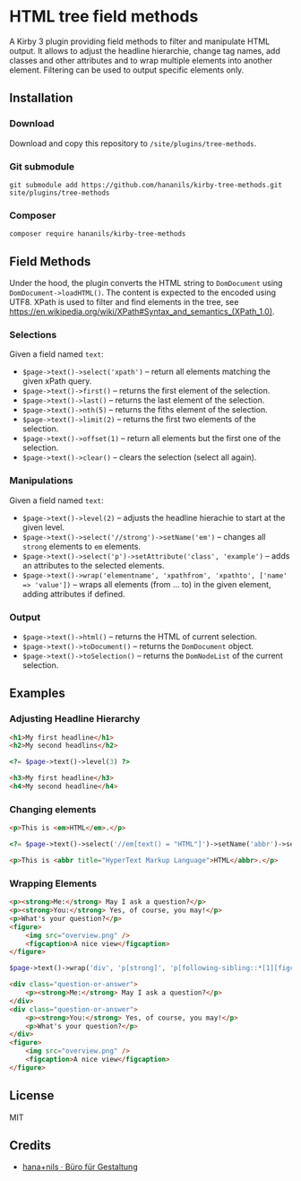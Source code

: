 # HTML tree field methods

A Kirby 3 plugin providing field methods to filter and manipulate HTML output. It allows to adjust the headline hierarchie, change tag names, add classes and other attributes and to wrap multiple elements into another element. Filtering can be used to output specific elements only.

## Installation

### Download

Download and copy this repository to `/site/plugins/tree-methods`.

### Git submodule

```
git submodule add https://github.com/hananils/kirby-tree-methods.git site/plugins/tree-methods
```

### Composer

```
composer require hananils/kirby-tree-methods
```

## Field Methods

Under the hood, the plugin converts the HTML string to `DomDocument` using `DomDocument->loadHTML()`. The content is expected to the encoded using UTF8. XPath is used to filter and find elements in the tree, see https://en.wikipedia.org/wiki/XPath#Syntax_and_semantics_(XPath_1.0).

### Selections

Given a field named `text`:

-   `$page->text()->select('xpath')` – return all elements matching the given xPath query.
-   `$page->text()->first()` – returns the first element of the selection.
-   `$page->text()->last()` – returns the last element of the selection.
-   `$page->text()->nth(5)` – returns the fiths element of the selection.
-   `$page->text()->limit(2)` – returns the first two elements of the selection.
-   `$page->text()->offset(1)` – return all elements but the first one of the selection.
-   `$page->text()->clear()` – clears the selection (select all again).

### Manipulations

Given a field named `text`:

-   `$page->text()->level(2)` – adjusts the headline hierachie to start at the given level.
-   `$page->text()->select('//strong')->setName('em')` – changes all `strong` elements to `em` elements.
-   `$page->text()->select('p')->setAttribute('class', 'example')` – adds an attributes to the selected elements.
-   `$page->text()->wrap('elementname', 'xpathfrom', 'xpathto', ['name' => 'value'])` – wraps all elements (from … to) in the given element, adding attributes if defined.

### Output

-   `$page->text()->html()` – returns the HTML of current selection.
-   `$page->text()->toDocument()` – returns the `DomDocument` object.
-   `$page->text()->toSelection()` – returns the `DomNodeList` of the current selection.

## Examples

### Adjusting Headline Hierarchy

```html
<h1>My first headline</h1>
<h2>My second headlins</h2>
```

```php
<?= $page->text()->level(3) ?>
```

```html
<h3>My first headline</h3>
<h4>My second headline</h4>
```

### Changing elements

```html
<p>This is <em>HTML</em>.</p>
```

```php
<?= $page->text()->select('//em[text() = "HTML"]')->setName('abbr')->setAttribute('title' => 'HyperText Markup Language')->clear()->html() ?>
```

```html
<p>This is <abbr title="HyperText Markup Language">HTML</abbr>.</p>
```

### Wrapping Elements

```html
<p><strong>Me:</strong> May I ask a question?</p>
<p><strong>You:</strong> Yes, of course, you may!</p>
<p>What's your question?</p>
<figure>
    <img src="overview.png" />
    <figcaption>A nice view</figcaption>
</figure>
```

```php
$page->text()->wrap('div', 'p[strong]', 'p[following-sibling::*[1][figcaption]]', ['class' => 'question-or-answer'])
```

```html
<div class="question-or-answer">
    <p><strong>Me:</strong> May I ask a question?</p>
</div>
<div class="question-or-answer">
    <p><strong>You:</strong> Yes, of course, you may!</p>
    <p>What's your question?</p>
</div>
<figure>
    <img src="overview.png" />
    <figcaption>A nice view</figcaption>
</figure>
```

## License

MIT

## Credits

-   [hana+nils · Büro für Gestaltung](https://hananils.de)
